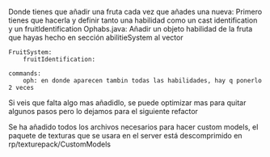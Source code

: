 Donde tienes que añadir una fruta cada vez que añades una nueva:
Primero tienes que hacerla y definir tanto una habilidad como un cast identification y un fruitIdentification 
    Ophabs.java: 
        Añadir un objeto habilidad de la fruta que hayas hecho en sección abilitieSystem al vector

    FruitSystem:
        fruitIdentification:

    commands:
        oph: en donde aparecen tambin todas las habilidades, hay q ponerlo 2 veces
    
Si veis que falta algo mas añadidlo, se puede optimizar mas para quitar algunos pasos pero lo dejamos para el siguiente refactor


Se ha añadido todos los archivos necesarios para hacer custom models, el paquete de texturas que se usara en el server está descomprimido en rp/texturepack/CustomModels




